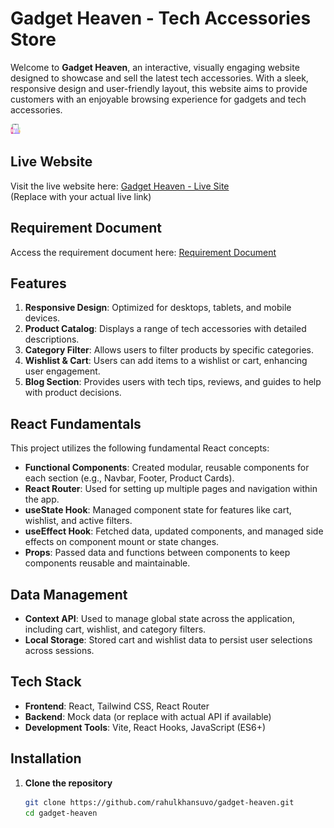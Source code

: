 # Gadget Heaven - Tech Accessories Store

Welcome to **Gadget Heaven**, an interactive, visually engaging website designed to showcase and sell the latest tech accessories. With a sleek, responsive design and user-friendly layout, this website aims to provide customers with an enjoyable browsing experience for gadgets and tech accessories.

![Gadget Heaven Screenshot](/public/favicon.png)

## Live Website

Visit the live website here: [Gadget Heaven - Live Site](https://example-link.com)  
(Replace with your actual live link)

## Requirement Document

Access the requirement document here: [Requirement Document](https://example-doc-link.com)  


## Features

1. **Responsive Design**: Optimized for desktops, tablets, and mobile devices.
2. **Product Catalog**: Displays a range of tech accessories with detailed descriptions.
3. **Category Filter**: Allows users to filter products by specific categories.
4. **Wishlist & Cart**: Users can add items to a wishlist or cart, enhancing user engagement.
5. **Blog Section**: Provides users with tech tips, reviews, and guides to help with product decisions.

## React Fundamentals

This project utilizes the following fundamental React concepts:

- **Functional Components**: Created modular, reusable components for each section (e.g., Navbar, Footer, Product Cards).
- **React Router**: Used for setting up multiple pages and navigation within the app.
- **useState Hook**: Managed component state for features like cart, wishlist, and active filters.
- **useEffect Hook**: Fetched data, updated components, and managed side effects on component mount or state changes.
- **Props**: Passed data and functions between components to keep components reusable and maintainable.

## Data Management

- **Context API**: Used to manage global state across the application, including cart, wishlist, and category filters.
- **Local Storage**: Stored cart and wishlist data to persist user selections across sessions.

## Tech Stack

- **Frontend**: React, Tailwind CSS, React Router
- **Backend**: Mock data (or replace with actual API if available)
- **Development Tools**: Vite, React Hooks, JavaScript (ES6+)

## Installation

1. **Clone the repository**
   ```bash
   git clone https://github.com/rahulkhansuvo/gadget-heaven.git
   cd gadget-heaven
